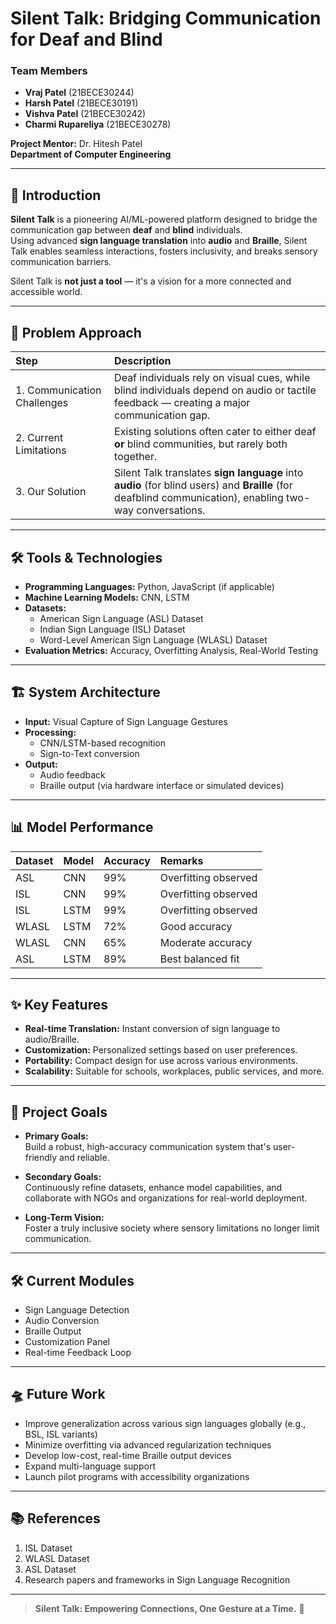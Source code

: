 # Silent Talk: Bridging Communication for Deaf and Blind

### Team Members
- **Vraj Patel** (21BECE30244)  
- **Harsh Patel** (21BECE30191)  
- **Vishva Patel** (21BECE30242)  
- **Charmi Rupareliya** (21BECE30278)

**Project Mentor:** Dr. Hitesh Patel  
**Department of Computer Engineering**

---

## 🧐 Introduction

**Silent Talk** is a pioneering AI/ML-powered platform designed to bridge the communication gap between **deaf** and **blind** individuals.  
Using advanced **sign language translation** into **audio** and **Braille**, Silent Talk enables seamless interactions, fosters inclusivity, and breaks sensory communication barriers.

Silent Talk is **not just a tool** — it's a vision for a more connected and accessible world.

---

## 🚀 Problem Approach

| Step | Description |
|:---|:---|
| 1. Communication Challenges | Deaf individuals rely on visual cues, while blind individuals depend on audio or tactile feedback — creating a major communication gap. |
| 2. Current Limitations | Existing solutions often cater to either deaf **or** blind communities, but rarely both together. |
| 3. Our Solution | Silent Talk translates **sign language** into **audio** (for blind users) and **Braille** (for deafblind communication), enabling two-way conversations. |

---

## 🛠️ Tools & Technologies

- **Programming Languages:** Python, JavaScript (if applicable)
- **Machine Learning Models:** CNN, LSTM
- **Datasets:** 
  - American Sign Language (ASL) Dataset
  - Indian Sign Language (ISL) Dataset
  - Word-Level American Sign Language (WLASL) Dataset
- **Evaluation Metrics:** Accuracy, Overfitting Analysis, Real-World Testing

---

## 🏗️ System Architecture

- **Input:** Visual Capture of Sign Language Gestures
- **Processing:** 
  - CNN/LSTM-based recognition
  - Sign-to-Text conversion
- **Output:** 
  - Audio feedback
  - Braille output (via hardware interface or simulated devices)

---

## 📊 Model Performance

| Dataset | Model | Accuracy | Remarks |
|:---|:---|:---|:---|
| ASL | CNN | 99% | Overfitting observed |
| ISL | CNN | 99% | Overfitting observed |
| ISL | LSTM | 99% | Overfitting observed |
| WLASL | LSTM | 72% | Good accuracy |
| WLASL | CNN | 65% | Moderate accuracy |
| ASL | LSTM | 89% | Best balanced fit |

---

## ✨ Key Features

- **Real-time Translation:** Instant conversion of sign language to audio/Braille.
- **Customization:** Personalized settings based on user preferences.
- **Portability:** Compact design for use across various environments.
- **Scalability:** Suitable for schools, workplaces, public services, and more.

---

## 🎯 Project Goals

- **Primary Goals:**  
  Build a robust, high-accuracy communication system that's user-friendly and reliable.

- **Secondary Goals:**  
  Continuously refine datasets, enhance model capabilities, and collaborate with NGOs and organizations for real-world deployment.

- **Long-Term Vision:**  
  Foster a truly inclusive society where sensory limitations no longer limit communication.

---

## 🛠️ Current Modules

- Sign Language Detection
- Audio Conversion
- Braille Output
- Customization Panel
- Real-time Feedback Loop

---

## 🛸 Future Work

- Improve generalization across various sign languages globally (e.g., BSL, ISL variants)
- Minimize overfitting via advanced regularization techniques
- Develop low-cost, real-time Braille output devices
- Expand multi-language support
- Launch pilot programs with accessibility organizations

---

## 📚 References

1. ISL Dataset  
2. WLASL Dataset  
3. ASL Dataset  
4. Research papers and frameworks in Sign Language Recognition

---

> **Silent Talk: Empowering Connections, One Gesture at a Time.** 🌟

